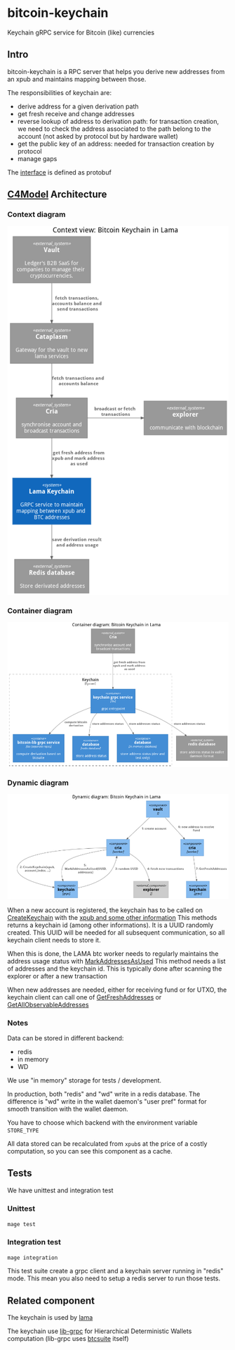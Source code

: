 # bitcoin-keychain
Keychain gRPC service for Bitcoin (like) currencies

## Intro

bitcoin-keychain is a RPC server that helps you derive new addresses from an
xpub and maintains mapping between those.

The responsibilities of keychain are:
 - derive address for a given derivation path
 - get fresh receive and change addresses
 - reverse lookup of address to derivation path: for transaction creation, we need
to check the address associated to the path belong to the account (not asked by protocol but by hardware wallet)
 - get the public key of an address: needed for transaction creation by protocol
 - manage gaps

The [interface](pb/keychain/service.proto) is defined as protobuf

## [C4Model](https://c4model.com) Architecture

### Context diagram

![context](doc/c4_context.png)

### Container diagram

![container](doc/c4_container.png)

### Dynamic diagram

![dynamic](doc/c4_dynamic.png)

When a new account is registered, the keychain has to be called on
[CreateKeychain](https://github.com/LedgerHQ/bitcoin-keychain/blob/0.5.2/pb/keychain/service.proto#L11)
with the [xpub and some other information](https://github.com/LedgerHQ/bitcoin-keychain/blob/0.5.2/pb/keychain/service.proto#L102)
This methods returns a keychain id (among other informations). It is a UUID
randomly created. This UUID will be needed for all subsequent communication, so
all keychain client needs to store it.

When this is done, the LAMA btc worker needs to regularly maintains the
address usage status with [MarkAddressesAsUsed](https://github.com/LedgerHQ/bitcoin-keychain/blob/0.5.2/pb/keychain/service.proto#L24)
This method needs a list of addresses and the keychain id.
This is typically done after scanning the explorer or after a new transaction

When new addresses are needed, either for receiving fund or for UTXO, the
keychain client can call one of
[GetFreshAddresses](https://github.com/LedgerHQ/bitcoin-keychain/blob/0.5.2/pb/keychain/service.proto#L27)
or [GetAllObservableAddresses](https://github.com/LedgerHQ/bitcoin-keychain/blob/0.5.2/pb/keychain/service.proto#L30)


### Notes

Data can be stored in different backend:
 - redis
 - in memory
 - WD

We use "in memory" storage for tests / development.

In production, both "redis" and "wd" write in a redis database. The difference
is "wd" write in the wallet daemon's "user pref" format for smooth transition
with the wallet daemon.

You have to choose which backend with the environment variable `STORE_TYPE`

All data stored can be recalculated from `xpub`s at the price of a costly
computation, so you can see this component as a cache.

## Tests

We have unittest and integration test

### Unittest

`mage test`

### Integration test

`mage integration`

This test suite create a grpc client and a keychain server running in "redis"
mode.
This mean you also need to setup a redis server to run those tests.

## Related component

The keychain is used by [lama](https://github.com/LedgerHQ/lama)

The keychain use [lib-grpc](https://github.com/LedgerHQ/bitcoin-lib-grpc/) for
Hierarchical Deterministic Wallets computation (lib-grpc uses
[btcsuite](https://github.com/btcsuite/btcutil) itself)
